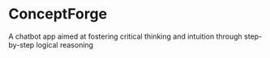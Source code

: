 # ConceptForge
A chatbot app aimed at fostering critical thinking and intuition through step-by-step logical reasoning
